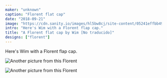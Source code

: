```yaml
---
maker: "unknown"
caption: "Florent flat cap"
date: "2018-09-21"
image: "https://cdn.sanity.io/images/hl5bw8cj/site-content/05241effbb4966cca830512f81b1910e7ecf46f8-1094x889.jpg"
intro: "Here's Wim with a Florent flap cap."
title: "A Florent flat cap by Wim [No traducido]"
designs: ["florent"]
---
```


Here's Wim with a Florent flap cap.


![Another picture from this Florent](https://posts.freesewing.org/uploads/florent_by_wim_2_fd067a2d8c.jpg "Another picture from this Florent")

![Another picture from this Florent](https://posts.freesewing.org/uploads/florent_by_wim_3_add715829e.jpg)
